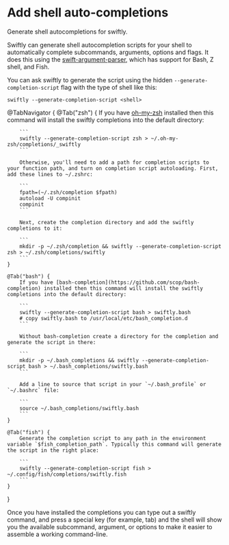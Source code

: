 # Add shell auto-completions

Generate shell autocompletions for swiftly.

Swiftly can generate shell autocompletion scripts for your shell to automatically complete subcommands, arguments, options and flags. It does this using the [swift-argument-parser](https://apple.github.io/swift-argument-parser/documentation/argumentparser/installingcompletionscripts/), which has support for Bash, Z shell, and Fish.

You can ask swiftly to generate the script using the hidden `--generate-completion-script` flag with the type of shell like this:

```
swiftly --generate-completion-script <shell>
```

@TabNavigator {
    @Tab("zsh") {
        If you have [oh-my-zsh](https://ohmyz.sh/) installed then this command will install the swiftly completions into the default directory:

        ```
        swiftly --generate-completion-script zsh > ~/.oh-my-zsh/completions/_swiftly
        ```

        Otherwise, you'll need to add a path for completion scripts to your function path, and turn on completion script autoloading. First, add these lines to ~/.zshrc:

        ```
        fpath=(~/.zsh/completion $fpath)
        autoload -U compinit
        compinit
        ```

        Next, create the completion directory and add the swiftly completions to it:

        ```
        mkdir -p ~/.zsh/completion && swiftly --generate-completion-script zsh > ~/.zsh/completions/swiftly
        ```
    }

    @Tab("bash") {
        If you have [bash-completion](https://github.com/scop/bash-completion) installed then this command will install the swiftly completions into the default directory:

        ```
        swiftly --generate-completion-script bash > swiftly.bash
        # copy swiftly.bash to /usr/local/etc/bash_completion.d
        ```

        Without bash-completion create a directory for the completion and generate the script in there:

        ```
        mkdir -p ~/.bash_completions && swiftly --generate-completion-script bash > ~/.bash_completions/swiftly.bash
        ```

        Add a line to source that script in your `~/.bash_profile` or `~/.bashrc` file:

        ```
        source ~/.bash_completions/swiftly.bash
        ```
    }

    @Tab("fish") {
        Generate the completion script to any path in the environment variable `$fish_completion_path`. Typically this command will generate the script in the right place:

        ```
        swiftly --generate-completion-script fish > ~/.config/fish/completions/swiftly.fish
        ```
    }
}

Once you have installed the completions you can type out a swiftly command, and press a special key (for example, tab) and the shell will show you the available subcommand, argument, or options to make it easier to assemble a working command-line.
